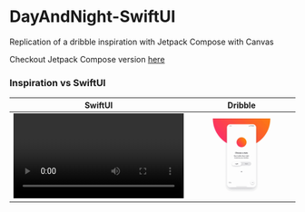 # DayAndNight-SwiftUI

Replication of a dribble inspiration with Jetpack Compose with Canvas

Checkout Jetpack Compose version [here](https://github.com/norrisboat/DayAndNight-Compose)

### Inspiration vs SwiftUI

| SwiftUI | Dribble | 
| ------------- | ------------- |
| ![SwiftUI](https://github.com/norrisboat/DayAndNight-SwiftUI/blob/main/Media/SwiftUI%20DayAndNight.mov "SwiftUI")  | ![Dribble](https://github.com/norrisboat/DayAndNight-SwiftUI/blob/main/Media/DribbleInspiration.gif "Dribble") |
